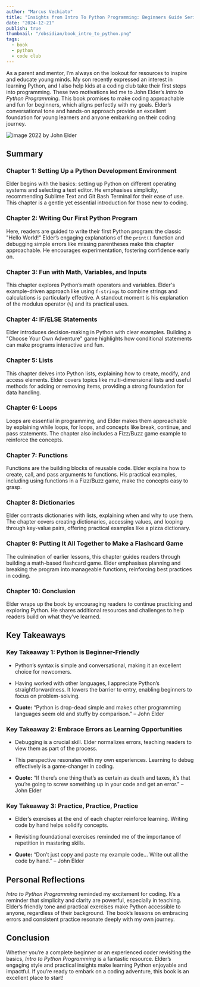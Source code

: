 ```yaml
---
author: "Marcus Vechiato"
title: "Insights from Intro To Python Programming: Beginners Guide Series"
date: "2024-12-21"
publish: true
thumbnail: "/obsidian/book_intro_to_python.png"
tags:
  - book
  - python
  - code club
--- 
```



As a parent and mentor, I’m always on the lookout for resources to inspire and educate young minds. My son recently expressed an interest in learning Python, and I also help kids at a coding club take their first steps into programming. These two motivations led me to John Elder’s _Intro to Python Programming_. This book promises to make coding approachable and fun for beginners, which aligns perfectly with my goals. Elder’s conversational tone and hands-on approach provide an excellent foundation for young learners and anyone embarking on their coding journey.

![image](/obsidian/book_intro_to_python.png)
2022 by John Elder
## **Summary**

### **Chapter 1: Setting Up a Python Development Environment**

Elder begins with the basics: setting up Python on different operating systems and selecting a text editor. He emphasises simplicity, recommending Sublime Text and Git Bash Terminal for their ease of use. This chapter is a gentle yet essential introduction for those new to coding.

### **Chapter 2: Writing Our First Python Program**

Here, readers are guided to write their first Python program: the classic "Hello World!" Elder’s engaging explanations of the `print()` function and debugging simple errors like missing parentheses make this chapter approachable. He encourages experimentation, fostering confidence early on.

### **Chapter 3: Fun with Math, Variables, and Inputs**

This chapter explores Python’s math operators and variables. Elder's example-driven approach like using `f-strings` to combine strings and calculations is particularly effective. A standout moment is his explanation of the modulus operator (`%`) and its practical uses.

### **Chapter 4: IF/ELSE Statements**

Elder introduces decision-making in Python with clear examples. Building a "Choose Your Own Adventure" game highlights how conditional statements can make programs interactive and fun.

### **Chapter 5: Lists**

This chapter delves into Python lists, explaining how to create, modify, and access elements. Elder covers topics like multi-dimensional lists and useful methods for adding or removing items, providing a strong foundation for data handling.

### **Chapter 6: Loops**

Loops are essential in programming, and Elder makes them approachable by explaining while loops, for loops, and concepts like break, continue, and pass statements. The chapter also includes a Fizz/Buzz game example to reinforce the concepts.

### **Chapter 7: Functions**

Functions are the building blocks of reusable code. Elder explains how to create, call, and pass arguments to functions. His practical examples, including using functions in a Fizz/Buzz game, make the concepts easy to grasp.

### **Chapter 8: Dictionaries**

Elder contrasts dictionaries with lists, explaining when and why to use them. The chapter covers creating dictionaries, accessing values, and looping through key-value pairs, offering practical examples like a pizza dictionary.

### **Chapter 9: Putting It All Together to Make a Flashcard Game**

The culmination of earlier lessons, this chapter guides readers through building a math-based flashcard game. Elder emphasises planning and breaking the program into manageable functions, reinforcing best practices in coding.

### **Chapter 10: Conclusion**

Elder wraps up the book by encouraging readers to continue practicing and exploring Python. He shares additional resources and challenges to help readers build on what they’ve learned.

## **Key Takeaways**

### **Key Takeaway 1: Python is Beginner-Friendly**

- Python’s syntax is simple and conversational, making it an excellent choice for newcomers.
    
- Having worked with other languages, I appreciate Python’s straightforwardness. It lowers the barrier to entry, enabling beginners to focus on problem-solving.
    
- **Quote:** “Python is drop-dead simple and makes other programming languages seem old and stuffy by comparison.” – John Elder
    

### **Key Takeaway 2: Embrace Errors as Learning Opportunities**

- Debugging is a crucial skill. Elder normalizes errors, teaching readers to view them as part of the process.
    
- This perspective resonates with my own experiences. Learning to debug effectively is a game-changer in coding.
    
- **Quote:** “If there’s one thing that’s as certain as death and taxes, it’s that you’re going to screw something up in your code and get an error.” – John Elder
    

### **Key Takeaway 3: Practice, Practice, Practice**

- Elder’s exercises at the end of each chapter reinforce learning. Writing code by hand helps solidify concepts.
    
- Revisiting foundational exercises reminded me of the importance of repetition in mastering skills.
    
- **Quote:** “Don’t just copy and paste my example code… Write out all the code by hand.” – John Elder
    

## **Personal Reflections**

_Intro to Python Programming_ reminded my excitement for coding. It’s a reminder that simplicity and clarity are powerful, especially in teaching. Elder’s friendly tone and practical exercises make Python accessible to anyone, regardless of their background. The book’s lessons on embracing errors and consistent practice resonate deeply with my own journey.

## **Conclusion**

Whether you’re a complete beginner or an experienced coder revisiting the basics, _Intro to Python Programming_ is a fantastic resource. Elder’s engaging style and practical insights make learning Python enjoyable and impactful. If you’re ready to embark on a coding adventure, this book is an excellent place to start!